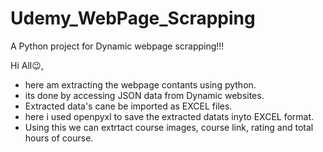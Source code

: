 # Udemy_WebPage_Scrapping
A Python project for Dynamic webpage scrapping!!!

Hi All😉,
  *  here am extracting the webpage contants using python.
  *  its done by accessing JSON data from Dynamic websites.
  *  Extracted data's cane be imported as EXCEL files.
  *  here i used openpyxl to save the extracted datats inyto EXCEL format.
  *  Using this we can extrtact course images, course link, rating and total hours of course.
